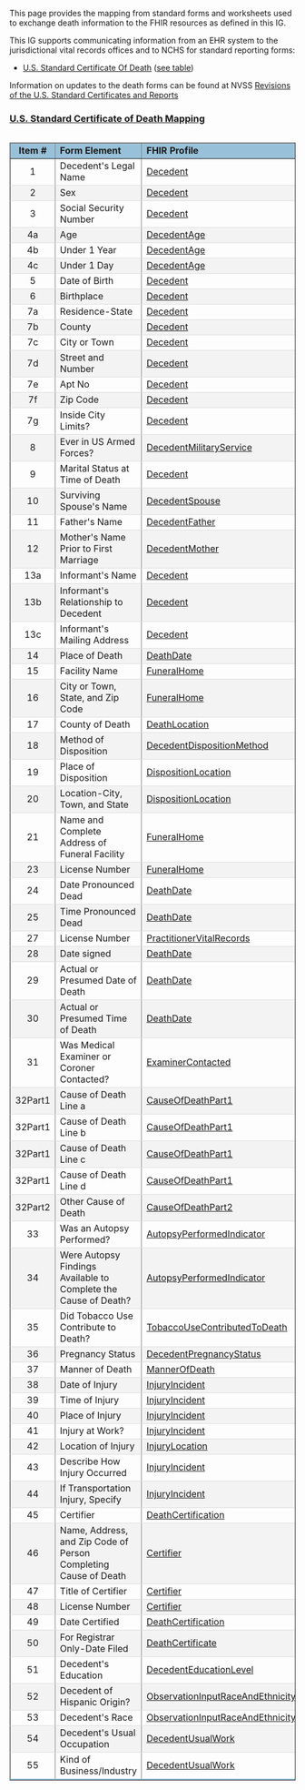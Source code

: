 <style>
    table.style1 { 
        border-collapse: collapse; 
        width: 100%; 
        table-layout: fixed;
    }  
    table.style1 tbody tr {
    border-bottom: 1px solid #dddddd;
    } 
    table.style1 tbody tr:nth-of-type(even) { 
        background-color: #f3f3f3; 
    } 
    table.style1 tbody tr:last-of-type {
    border-bottom: 2px solid #98c1d9;
    }
    </style>
This page provides the mapping from standard forms and worksheets used to exchange death information to the FHIR resources as defined in this IG.

This IG supports communicating information from an EHR system to the jurisdictional vital records offices and to NCHS for standard reporting forms:
 * [U.S. Standard Certificate Of Death](https://www.cdc.gov/nchs/data/dvs/DEATH11-03final-ACC.pdf) ([see table](vrdr_forms_mapping.html#us-standard-certificate-of-death-mapping))

Information on updates to the death forms can be found at NVSS [Revisions of the U.S. Standard Certificates and Reports](https://www.cdc.gov/nchs/nvss/revisions-of-the-us-standard-certificates-and-reports.htm)

### <a href='https://www.cdc.gov/nchs/data/dvs/DEATH11-03final-ACC.pdf'>U.S. Standard Certificate of Death Mapping</a>

<table  align='left' border='1' class='style1' cellpadding='1' cellspacing='1'>
<thead>
  <tr>
    <td style='background-color:#98c1d9; text-align: center; width: 5%;'><b>Item #</b></td>
    <td style='background-color:#98c1d9; width: 25%;'><b>Form Element</b></td>
    <td style='background-color:#98c1d9; width: 25%;'><b>FHIR Profile</b></td>
    <td style='background-color:#98c1d9; width: 20%;'><b>FHIR Field</b></td>
  </tr>
</thead>
<tbody>
<tr>
  <td style='text-align: center'>1</td>
  <td>Decedent's Legal Name</td>
  <td><a href='StructureDefinition-vrdr-decedent.html'>Decedent</a></td>
  <td>name</td>
</tr>
<tr>
  <td style='text-align: center'>2</td>
  <td>Sex</td>
  <td><a href='StructureDefinition-vrdr-decedent.html'>Decedent</a></td>
  <td><a href='StructureDefinition-NVSS-SexAtDeath.html'>extension:NVSS-SexAtDeath</a></td>
</tr>
<tr>
  <td style='text-align: center'>3</td>
  <td>Social Security Number</td>
  <td><a href='StructureDefinition-vrdr-decedent.html'>Decedent</a></td>
  <td>identifier:SSN</td>
</tr>
<tr>
  <td style='text-align: center'>4a</td>
  <td>Age</td>
  <td><a href='StructureDefinition-vrdr-decedent-age.html'>DecedentAge</a></td>
  <td>value</td>
</tr>
<tr>
  <td style='text-align: center'>4b</td>
  <td>Under 1 Year</td>
  <td><a href='StructureDefinition-vrdr-decedent-age.html'>DecedentAge</a></td>
  <td>value</td>
</tr>
<tr>
  <td style='text-align: center'>4c</td>
  <td>Under 1 Day</td>
  <td><a href='StructureDefinition-vrdr-decedent-age.html'>DecedentAge</a></td>
  <td>value</td>
</tr>
<tr>
  <td style='text-align: center'>5</td>
  <td>Date of Birth</td>
  <td><a href='StructureDefinition-vrdr-decedent.html'>Decedent</a></td>
  <td>birthDate</td>
</tr>
<tr>
  <td style='text-align: center'>6</td>
  <td>Birthplace</td>
  <td><a href='StructureDefinition-vrdr-decedent.html'>Decedent</a></td>
  <td><a href='http://hl7.org/fhir/extensions/StructureDefinition-patient-birthPlace.html'>extension:birthPlace</a></td>
</tr>
<tr>
  <td style='text-align: center'>7a</td>
  <td>Residence-State</td>
  <td><a href='StructureDefinition-vrdr-decedent.html'>Decedent</a></td>
  <td>address.state</td>
</tr>
<tr>
  <td style='text-align: center'>7b</td>
  <td>County</td>
  <td><a href='StructureDefinition-vrdr-decedent.html'>Decedent</a></td>
  <td>address.district</td>
</tr>
<tr>
  <td style='text-align: center'>7c</td>
  <td>City or Town</td>
  <td><a href='StructureDefinition-vrdr-decedent.html'>Decedent</a></td>
  <td>address.city</td>
</tr>
<tr>
  <td style='text-align: center'>7d</td>
  <td>Street and Number</td>
  <td><a href='StructureDefinition-vrdr-decedent.html'>Decedent</a></td>
  <td>address.line</td>
</tr>
<tr>
  <td style='text-align: center'>7e</td>
  <td>Apt No</td>
  <td><a href='StructureDefinition-vrdr-decedent.html'>Decedent</a></td>
  <td><a href='{{site.data.fhir.ver.hl7fhirusvrcommonlibrary}}/StructureDefinition-UnitOrAptNumber.html'>address.extension:unitnumber</a></td>
</tr>
<tr>
  <td style='text-align: center'>7f</td>
  <td>Zip Code</td>
  <td><a href='StructureDefinition-vrdr-decedent.html'>Decedent</a></td>
  <td>address.postalCode</td>
</tr>
<tr>
  <td style='text-align: center'>7g</td>
  <td>Inside City Limits?</td>
  <td><a href='StructureDefinition-vrdr-decedent.html'>Decedent</a></td>
  <td><a href='{{site.data.fhir.ver.hl7fhirusvrcommonlibrary}}/StructureDefinition-Extension-within-city-limits-indicator-vr.html'>address.extension:withinCityLimitsIndicator</a></td>
</tr>
<tr>
  <td style='text-align: center'>8</td>
  <td>Ever in US Armed Forces?</td>
  <td><a href='StructureDefinition-vrdr-decedent-military-service.html'>DecedentMilitaryService</a></td>
  <td>value</td>
</tr>
<tr>
  <td style='text-align: center'>9</td>
  <td>Marital Status at Time of Death</td>
  <td><a href='StructureDefinition-vrdr-decedent.html'>Decedent</a></td>
  <td>maritalStatus</td>
</tr>
<tr>
  <td style='text-align: center'>10</td>
  <td>Surviving Spouse's Name</td>
  <td><a href='StructureDefinition-vrdr-decedent-spouse.html'>DecedentSpouse</a></td>
  <td>name</td>
</tr>
<tr>
  <td style='text-align: center'>11</td>
  <td>Father's Name</td>
  <td><a href='StructureDefinition-vrdr-decedent-father.html'>DecedentFather</a></td>
  <td>name</td>
</tr>
<tr>
  <td style='text-align: center'>12</td>
  <td>Mother's Name Prior to First Marriage</td>
  <td><a href='StructureDefinition-vrdr-decedent-mother.html'>DecedentMother</a></td>
  <td>name</td>
</tr>
<tr>
  <td style='text-align: center'>13a</td>
  <td>Informant's Name</td>
  <td><a href='StructureDefinition-vrdr-decedent.html'>Decedent</a></td>
  <td>contact.name</td>
</tr>
<tr>
  <td style='text-align: center'>13b</td>
  <td>Informant's Relationship to Decedent</td>
  <td><a href='StructureDefinition-vrdr-decedent.html'>Decedent</a></td>
  <td>contact.type.text</td>
</tr>
<tr>
  <td style='text-align: center'>13c</td>
  <td>Informant's Mailing Address</td>
  <td><a href='StructureDefinition-vrdr-decedent.html'>Decedent</a></td>
  <td>contact.type.address</td>
</tr>
<tr>
  <td style='text-align: center'>14</td>
  <td>Place of Death</td>
  <td><a href='StructureDefinition-vrdr-death-date.html'>DeathDate</a></td>
  <td>component[placeOfDeath].value</td>
</tr>
<tr>
  <td style='text-align: center'>15</td>
  <td>Facility Name</td>
  <td><a href='StructureDefinition-vrdr-funeral-home.html'>FuneralHome</a></td>
  <td>name</td>
</tr>
<tr>
  <td style='text-align: center'>16</td>
  <td>City or Town, State, and Zip Code</td>
  <td><a href='StructureDefinition-vrdr-funeral-home.html'>FuneralHome</a></td>
  <td>address</td>
</tr>
<tr>
  <td style='text-align: center'>17</td>
  <td>County of Death</td>
  <td><a href='StructureDefinition-vrdr-death-location.html'>DeathLocation</a></td>
  <td>address.district</td>
</tr>
<tr>
  <td style='text-align: center'>18</td>
  <td>Method of Disposition</td>
  <td><a href='StructureDefinition-vrdr-decedent-disposition-method.html'>DecedentDispositionMethod</a></td>
  <td>value</td>
</tr>
<tr>
  <td style='text-align: center'>19</td>
  <td>Place of Disposition</td>
  <td><a href='StructureDefinition-vrdr-disposition-location.html'>DispositionLocation</a></td>
  <td>name</td>
</tr>
<tr>
  <td style='text-align: center'>20</td>
  <td>Location-City, Town, and State</td>
  <td><a href='StructureDefinition-vrdr-disposition-location.html'>DispositionLocation</a></td>
  <td>address</td>
</tr>
<tr>
  <td style='text-align: center'>21</td>
  <td>Name and Complete Address of Funeral Facility</td>
  <td><a href='StructureDefinition-vrdr-funeral-home.html'>FuneralHome</a></td>
  <td>name, address</td>
</tr>
<tr>
  <td style='text-align: center'>23</td>
  <td>License Number</td>
  <td><a href='StructureDefinition-vrdr-funeral-home.html'>FuneralHome</a></td>
  <td>identifier:NPI</td>
</tr>
<tr>
  <td style='text-align: center'>24</td>
  <td>Date Pronounced Dead</td>
  <td><a href='StructureDefinition-vrdr-death-date.html'>DeathDate</a></td>
  <td>component[datetimePronouncedDead ].valueDateTime</td>
</tr>
<tr>
  <td style='text-align: center'>25</td>
  <td>Time Pronounced Dead</td>
  <td><a href='StructureDefinition-vrdr-death-date.html'>DeathDate</a></td>
  <td>component[datetimePronouncedDead ].valueDateTime</td>
</tr>
<tr>
  <td style='text-align: center'>27</td>
  <td>License Number</td>
  <td><a href='{{site.data.fhir.ver.hl7fhirusvrcommonlibrary}}/StructureDefinition-Practitioner-vr.html'>PractitionerVitalRecords</a></td>
  <td>identifier:NPI</td>
</tr>
<tr>
  <td style='text-align: center'>28</td>
  <td>Date signed</td>
  <td><a href='StructureDefinition-vrdr-death-date.html'>DeathDate</a></td>
  <td>effective</td>
</tr>
<tr>
  <td style='text-align: center'>29</td>
  <td>Actual or Presumed Date of Death</td>
  <td><a href='StructureDefinition-vrdr-death-date.html'>DeathDate</a></td>
  <td>value</td>
</tr>
<tr>
  <td style='text-align: center'>30</td>
  <td>Actual or Presumed Time of Death</td>
  <td><a href='StructureDefinition-vrdr-death-date.html'>DeathDate</a></td>
  <td>value</td>
</tr>
<tr>
  <td style='text-align: center'>31</td>
  <td>Was Medical Examiner or Coroner Contacted?</td>
  <td><a href='StructureDefinition-vrdr-examiner-contacted.html'>ExaminerContacted</a></td>
  <td>value</td>
</tr>
<tr>
  <td style='text-align: center'>32Part1</td>
  <td>Cause of Death Line a</td>
  <td><a href='StructureDefinition-vrdr-cause-of-death-part1.html'>CauseOfDeathPart1</a></td>
  <td>value.text, component[lineNumber] = 1</td>
</tr>
<tr>
  <td style='text-align: center'>32Part1</td>
  <td>Cause of Death Line b</td>
  <td><a href='StructureDefinition-vrdr-cause-of-death-part1.html'>CauseOfDeathPart1</a></td>
  <td>value.text, component[lineNumber] = 2</td>
</tr>
<tr>
  <td style='text-align: center'>32Part1</td>
  <td>Cause of Death Line c</td>
  <td><a href='StructureDefinition-vrdr-cause-of-death-part1.html'>CauseOfDeathPart1</a></td>
  <td>value.text, component[lineNumber] = 3</td>
</tr>
<tr>
  <td style='text-align: center'>32Part1</td>
  <td>Cause of Death Line d</td>
  <td><a href='StructureDefinition-vrdr-cause-of-death-part1.html'>CauseOfDeathPart1</a></td>
  <td>value.text, component[lineNumber] = 4</td>
</tr>
<tr>
  <td style='text-align: center'>32Part2</td>
  <td>Other Cause of Death</td>
  <td><a href='StructureDefinition-vrdr-cause-of-death-part2.html'>CauseOfDeathPart2</a></td>
  <td>value.text</td>
</tr>
<tr>
  <td style='text-align: center'>33</td>
  <td>Was an Autopsy Performed?</td>
  <td><a href='StructureDefinition-vrdr-autopsy-performed-indicator.html'>AutopsyPerformedIndicator</a></td>
  <td>value</td>
</tr>
<tr>
  <td style='text-align: center'>34</td>
  <td>Were Autopsy Findings Available to Complete the Cause of Death?</td>
  <td><a href='StructureDefinition-vrdr-autopsy-performed-indicator.html'>AutopsyPerformedIndicator</a></td>
  <td>component[autopsyResultsAvailable].value</td>
</tr>
<tr>
  <td style='text-align: center'>35</td>
  <td>Did Tobacco Use Contribute to Death?</td>
  <td><a href='StructureDefinition-vrdr-tobacco-use-contributed-to-death.html'>TobaccoUseContributedToDeath</a></td>
  <td>value</td>
</tr>
<tr>
  <td style='text-align: center'>36</td>
  <td>Pregnancy Status</td>
  <td><a href='StructureDefinition-vrdr-decedent-pregnancy-status.html'>DecedentPregnancyStatus</a></td>
  <td>value</td>
</tr>
<tr>
  <td style='text-align: center'>37</td>
  <td>Manner of Death</td>
  <td><a href='StructureDefinition-vrdr-manner-of-death.html'>MannerOfDeath</a></td>
  <td>value</td>
</tr>
<tr>
  <td style='text-align: center'>38</td>
  <td>Date of Injury</td>
  <td><a href='StructureDefinition-vrdr-injury-incident.html'>InjuryIncident</a></td>
  <td>effective</td>
</tr>
<tr>
  <td style='text-align: center'>39</td>
  <td>Time of Injury</td>
  <td><a href='StructureDefinition-vrdr-injury-incident.html'>InjuryIncident</a></td>
  <td>effective</td>
</tr>
<tr>
  <td style='text-align: center'>40</td>
  <td>Place of Injury</td>
  <td><a href='StructureDefinition-vrdr-injury-incident.html'>InjuryIncident</a></td>
  <td>component[placeOfInjury].value.text</td>
</tr>
<tr>
  <td style='text-align: center'>41</td>
  <td>Injury at Work?</td>
  <td><a href='StructureDefinition-vrdr-injury-incident.html'>InjuryIncident</a></td>
  <td>component[InjuryAtWork].value</td>
</tr>
<tr>
  <td style='text-align: center'>42</td>
  <td>Location of Injury</td>
  <td><a href='StructureDefinition-vrdr-injury-location.html'>InjuryLocation</a></td>
  <td>address</td>
</tr>
<tr>
  <td style='text-align: center'>43</td>
  <td>Describe How Injury Occurred</td>
  <td><a href='StructureDefinition-vrdr-injury-incident.html'>InjuryIncident</a></td>
  <td>value.text</td>
</tr>
<tr>
  <td style='text-align: center'>44</td>
  <td>If Transportation Injury, Specify</td>
  <td><a href='StructureDefinition-vrdr-injury-incident.html'>InjuryIncident</a></td>
  <td>component[transportationRole].value</td>
</tr>
<tr>
  <td style='text-align: center'>45</td>
  <td>Certifier</td>
  <td><a href='StructureDefinition-vrdr-death-certification.html'>DeathCertification</a></td>
  <td>performer.function</td>
</tr>
<tr>
  <td style='text-align: center'>46</td>
  <td>Name, Address, and Zip Code of Person Completing Cause of Death</td>
  <td><a href='StructureDefinition-vrdr-certifier.html'>Certifier</a></td>
  <td>name, address</td>
</tr>
<tr>
  <td style='text-align: center'>47</td>
  <td>Title of Certifier</td>
  <td><a href='StructureDefinition-vrdr-certifier.html'>Certifier</a></td>
  <td>qualification</td>
</tr>
<tr>
  <td style='text-align: center'>48</td>
  <td>License Number</td>
  <td><a href='StructureDefinition-vrdr-certifier.html'>Certifier</a></td>
  <td>identifier:NPI</td>
</tr>
<tr>
  <td style='text-align: center'>49</td>
  <td>Date Certified</td>
  <td><a href='StructureDefinition-vrdr-death-certification.html'>DeathCertification</a></td>
  <td>performed</td>
</tr>
<tr>
  <td style='text-align: center'>50</td>
  <td>For Registrar Only-Date Filed</td>
  <td><a href='StructureDefinition-vrdr-death-certificate.html'>DeathCertificate</a></td>
  <td>date</td>
</tr>
<tr>
  <td style='text-align: center'>51</td>
  <td>Decedent's Education</td>
  <td><a href='StructureDefinition-vrdr-decedent-education-level.html'>DecedentEducationLevel</a></td>
  <td>value</td>
</tr>
<tr>
  <td style='text-align: center'>52</td>
  <td>Decedent of Hispanic Origin?</td>
  <td><a href='{{site.data.fhir.ver.hl7fhirusvrcommonlibrary}}/StructureDefinition-input-race-and-ethnicity-vr.html'>ObservationInputRaceAndEthnicityVitalRecords</a></td>
  <td>component.value, subject is Decedent</td>
</tr>
<tr>
  <td style='text-align: center'>53</td>
  <td>Decedent's Race</td>
  <td><a href='{{site.data.fhir.ver.hl7fhirusvrcommonlibrary}}/StructureDefinition-input-race-and-ethnicity-vr.html'>ObservationInputRaceAndEthnicityVitalRecords</a></td>
  <td>component.value, subject is Decedent</td>
</tr>
<tr>
  <td style='text-align: center'>54</td>
  <td>Decedent's Usual Occupation</td>
  <td><a href='StructureDefinition-vrdr-decedent-usual-work.html'>DecedentUsualWork</a></td>
  <td>value.text</td>
</tr>
<tr>
  <td style='text-align: center'>55</td>
  <td>Kind of Business/Industry</td>
  <td><a href='StructureDefinition-vrdr-decedent-usual-work.html'>DecedentUsualWork</a></td>
  <td>component [odh-UsualIndustry].value.text</td>
</tr>
</tbody>
</table>
